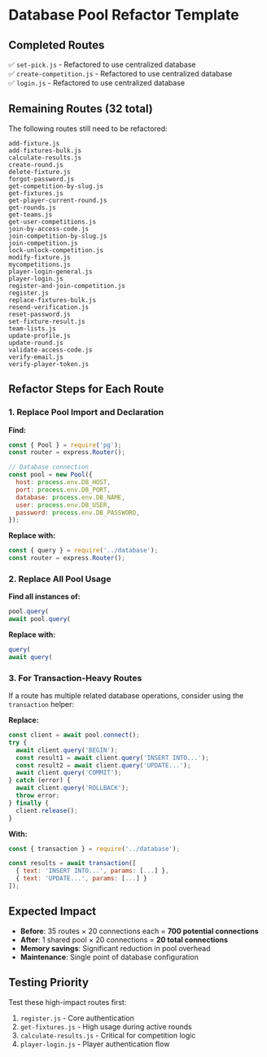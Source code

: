 # Database Pool Refactor Template

## Completed Routes
✅ `set-pick.js` - Refactored to use centralized database  
✅ `create-competition.js` - Refactored to use centralized database  
✅ `login.js` - Refactored to use centralized database

## Remaining Routes (32 total)
The following routes still need to be refactored:

```
add-fixture.js
add-fixtures-bulk.js
calculate-results.js
create-round.js
delete-fixture.js
forgot-password.js
get-competition-by-slug.js
get-fixtures.js
get-player-current-round.js
get-rounds.js
get-teams.js
get-user-competitions.js
join-by-access-code.js
join-competition-by-slug.js
join-competition.js
lock-unlock-competition.js
modify-fixture.js
mycompetitions.js
player-login-general.js
player-login.js
register-and-join-competition.js
register.js
replace-fixtures-bulk.js
resend-verification.js
reset-password.js
set-fixture-result.js
team-lists.js
update-profile.js
update-round.js
validate-access-code.js
verify-email.js
verify-player-token.js
```

## Refactor Steps for Each Route

### 1. Replace Pool Import and Declaration
**Find:**
```javascript
const { Pool } = require('pg');
const router = express.Router();

// Database connection
const pool = new Pool({
  host: process.env.DB_HOST,
  port: process.env.DB_PORT,
  database: process.env.DB_NAME,
  user: process.env.DB_USER,
  password: process.env.DB_PASSWORD,
});
```

**Replace with:**
```javascript
const { query } = require('../database');
const router = express.Router();
```

### 2. Replace All Pool Usage
**Find all instances of:**
```javascript
pool.query(
await pool.query(
```

**Replace with:**
```javascript
query(
await query(
```

### 3. For Transaction-Heavy Routes
If a route has multiple related database operations, consider using the `transaction` helper:

**Replace:**
```javascript
const client = await pool.connect();
try {
  await client.query('BEGIN');
  const result1 = await client.query('INSERT INTO...');
  const result2 = await client.query('UPDATE...');
  await client.query('COMMIT');
} catch (error) {
  await client.query('ROLLBACK');
  throw error;
} finally {
  client.release();
}
```

**With:**
```javascript
const { transaction } = require('../database');

const results = await transaction([
  { text: 'INSERT INTO...', params: [...] },
  { text: 'UPDATE...', params: [...] }
]);
```

## Expected Impact
- **Before**: 35 routes × 20 connections each = **700 potential connections**
- **After**: 1 shared pool × 20 connections = **20 total connections**
- **Memory savings**: Significant reduction in pool overhead
- **Maintenance**: Single point of database configuration

## Testing Priority
Test these high-impact routes first:
1. `register.js` - Core authentication
2. `get-fixtures.js` - High usage during active rounds  
3. `calculate-results.js` - Critical for competition logic
4. `player-login.js` - Player authentication flow